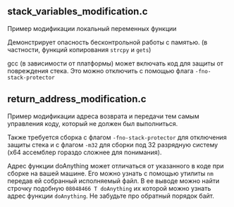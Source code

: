 ## stack_variables_modification.c
Пример модификации локальный переменных функции

Демонстрирует опасность бесконтрольной работы с памятью. (в частности, функций копирования `strcpy` и `gets`)

gcc (в зависимости от платформы) может включать код для защиты от повреждения стека. Это можно отключить с помощью флага `-fno-stack-protector`

## return_address_modification.c
Пример модификации адреса возврата и передачи тем самым управления коду, который не должен был выполниться.

Также требуется сборка с флагом `-fno-stack-protector` для отключения защиты стека и с флагом `-m32` для сборки под 32 разрядную систему (x64 ассемблер гораздо сложнее для понимания).

Адрес функции doAnything может отличаться от указанного в коде при сборке на вашей машине. Его можно узнать с помощью утилиты `nm` передав ей собранный исполняемый файл. В ее выводе можно найти строчку подобную `08048466 T doAnything` их которой можно узнать адрес функции `doAnything`. Не забудьте про обратный порядок байт.
